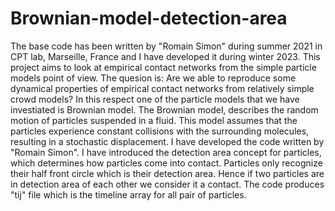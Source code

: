 # Brownian-model-detection-area
The base code has been written by "Romain Simon" during summer 2021 in CPT lab, Marseille, France and I have developed it during winter 2023. This project aims to look at empirical contact networks from the simple particle models point of view. The quesion is: Are we able to reproduce some dynamical properties of empirical contact networks from relatively simple crowd models? In this respect one of the particle models that we have investiated is Brownian model. The Brownian model, describes the random motion of particles suspended in a fluid. This model assumes that the particles experience constant collisions with the surrounding molecules, resulting in a stochastic displacement. I have developed the code written by "Romain Simon". I have introduced the detection area concept for particles, which determines how particles come into contact. Particles only recognize their half front circle which is their detection area. Hence if two particles are in detection area of each other we consider it a contact. The code produces "tij" file which is the timeline array for all pair of particles.
